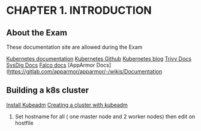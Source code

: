 # CHAPTER 1. INTRODUCTION
## About the Exam 
These documentation site are allowed during the Exam

[Kubernetes documentation](https://Kubernetes.io/docs)
[Kubernetes Github](https://github.com/Kubernetes/)
[Kubernetes blog](https://Kubernetes.io/blog/)
[Trivy Docs](https://github.com/aquasecurity/trivy/)
[SysDig Docs](https://docs.sysdig.com/)
[Falco docs](https://falco.org/docs/)
[AppArmor Docs](https://gitlab.com/apparmor/apparmor/-/wikis/Documentation

## Building a k8s cluster

[Install Kubeadm](https://kubernetes.io/docs/setup/production-environment/tools/kubeadm/install-kubeadm/)
[Creating a cluster with kubeadm](https://kubernetes.io/docs/setup/production-environment/tools/kubeadm/create-cluster-kubeadm/)

1. Set hostname for all ( one master node and 2 worker nodes) then edit on hostfile


